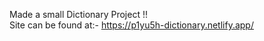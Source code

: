 Made a small Dictionary Project !!
<br>
Site can be found at:-
https://p1yu5h-dictionary.netlify.app/
